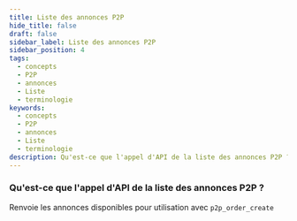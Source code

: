 ```yaml
---
title: Liste des annonces P2P
hide_title: false
draft: false
sidebar_label: Liste des annonces P2P
sidebar_position: 4
tags:
  - concepts
  - P2P
  - annonces
  - Liste
  - terminologie
keywords:
  - concepts
  - P2P
  - annonces
  - Liste
  - terminologie
description: Qu'est-ce que l'appel d'API de la liste des annonces P2P ?
---
```


### Qu'est-ce que l'appel d'API de la liste des annonces P2P ?

Renvoie les annonces disponibles pour utilisation avec `p2p_order_create`
